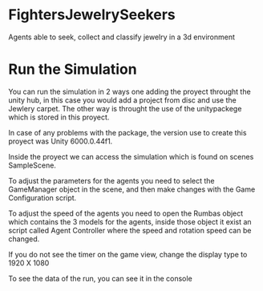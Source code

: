 # FightersJewelrySeekers
Agents able to seek, collect and classify jewelry in a 3d environment

# Run the Simulation
You can run the simulation in 2 ways one adding the proyect throught the unity hub, in this case you would add a project from disc and use the Jewlery carpet.
The other way is throught the use of the unitypackege which is stored in this proyect.

In case of any problems with the package, the version use to create this proyect was Unity 6000.0.44f1.

Inside the proyect we can access the simulation which is found on scenes SampleScene.

To adjust the parameters for the agents you need to select the GameManager object in the scene, and then make changes with the Game Configuration script.

To adjust the speed of the agents you need to open the Rumbas object which contains the 3 models for the agents, inside those object it exist an script called Agent Controller where the speed and rotation speed can be changed.

If you do not see the timer on the game view, change the display type to 1920 X 1080

To see the data of the run, you can see it in the console
